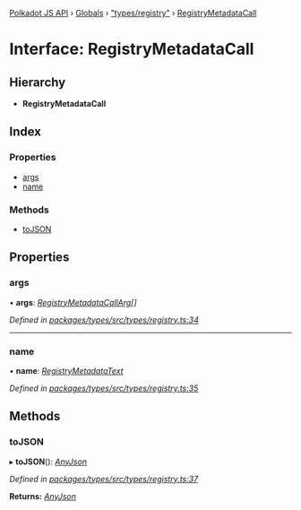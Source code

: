 [Polkadot JS API](../README.md) › [Globals](../globals.md) › ["types/registry"](../modules/_types_registry_.md) › [RegistryMetadataCall](_types_registry_.registrymetadatacall.md)

# Interface: RegistryMetadataCall

## Hierarchy

* **RegistryMetadataCall**

## Index

### Properties

* [args](_types_registry_.registrymetadatacall.md#args)
* [name](_types_registry_.registrymetadatacall.md#name)

### Methods

* [toJSON](_types_registry_.registrymetadatacall.md#tojson)

## Properties

###  args

• **args**: *[RegistryMetadataCallArg](_types_registry_.registrymetadatacallarg.md)[]*

*Defined in [packages/types/src/types/registry.ts:34](https://github.com/polkadot-js/api/blob/401784b7e6/packages/types/src/types/registry.ts#L34)*

___

###  name

• **name**: *[RegistryMetadataText](_types_registry_.registrymetadatatext.md)*

*Defined in [packages/types/src/types/registry.ts:35](https://github.com/polkadot-js/api/blob/401784b7e6/packages/types/src/types/registry.ts#L35)*

## Methods

###  toJSON

▸ **toJSON**(): *[AnyJson](../modules/_types_helpers_.md#anyjson)*

*Defined in [packages/types/src/types/registry.ts:37](https://github.com/polkadot-js/api/blob/401784b7e6/packages/types/src/types/registry.ts#L37)*

**Returns:** *[AnyJson](../modules/_types_helpers_.md#anyjson)*

